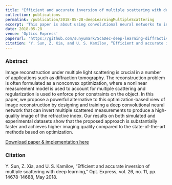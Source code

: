 ```yaml
---
title: "Efficient and accurate inversion of multiple scattering with deep learning"
collection: publications
permalink: /publication/2018-05-28-deepLearningMultipleScattering
excerpt: 'This paper is about using convolutional neural networks to invert multiple scattering.'
date: 2018-05-28
venue: 'Optics Express'
paperurl: 'https://github.com/sunyumark/ScaDec-deep-learning-diffractive-tomography'
citation: 'Y. Sun, Z. Xia, and U. S. Kamilov, “Efficient and accurate inversion of multiple scattering with deep learning,” Opt. Express, vol. 26, no. 11, pp. 14678-14688, May 2018.'
---
```


### Abstract
Image reconstruction under multiple light scattering is crucial in a number of applications such as diffraction tomography. The reconstruction problem is often formulated as a nonconvex optimization, where a nonlinear measurement model is used to account for multiple scattering and regularization is used to enforce prior constraints on the object. In this paper, we propose a powerful alternative to this optimization-based view of image reconstruction by designing and training a deep convolutional neural network that can invert multiple scattered measurements to produce a high-quality image of the refractive index. Our results on both simulated and experimental datasets show that the proposed approach is substantially faster and achieves higher imaging quality compared to the state-of-the-art methods based on optimization.

[Download paper & implementation here](https://github.com/sunyumark/ScaDec-deep-learning-diffractive-tomography)

### Citation

Y. Sun, Z. Xia, and U. S. Kamilov, “Efficient and accurate inversion of multiple scattering with deep learning,” Opt. Express, vol. 26, no. 11, pp. 14678-14688, May 2018.

